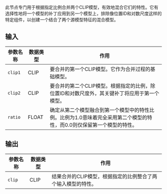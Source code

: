 此节点专门用于根据指定比例合并两个CLIP模型，有效地混合它们的特性。它有选择性地将一个模型的补丁应用到另一个模型上，排除像位置ID和对数尺度这样的特定组件，以创建一个结合了两个源模型特征的混合模型。

## 输入

| 参数名称 | 数据类型 | 作用 |
|----------|----------|------|
| `clip1`  | CLIP     | 要合并的第一个CLIP模型。它作为合并过程的基础模型。 |
| `clip2`  | CLIP     | 要合并的第二个CLIP模型。根据指定的比例，除位置ID和对数尺度外，其关键补丁将应用于第一个模型。 |
| `ratio`  | FLOAT    | 确定从第二个模型融合到第一个模型中的特性比例。比例为1.0意味着完全采用第二个模型的特性，而0.0则仅保留第一个模型的特性。 |

## 输出

| 参数名称 | 数据类型 | 作用 |
|----------|----------|------|
| `clip`   | CLIP     | 结果合并的CLIP模型，根据指定的比例整合了两个输入模型的特性。 |
